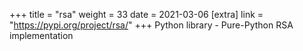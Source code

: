 +++
title = "rsa"
weight = 33
date = 2021-03-06
[extra]
link = "https://pypi.org/project/rsa/"
+++
Python library - Pure-Python RSA implementation


